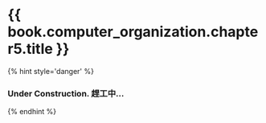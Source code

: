 # {{ book.computer_organization.chapter5.title }}
<!-- notoc -->

{% hint style='danger' %}
### Under Construction. 趕工中...
{% endhint %}